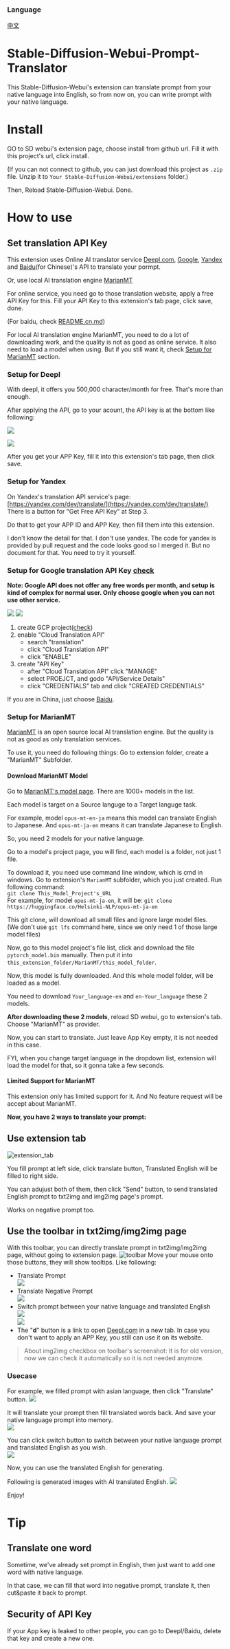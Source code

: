 ### Language
[中文](README.cn.md)

# Stable-Diffusion-Webui-Prompt-Translator
This Stable-Diffusion-Webui's extension can translate prompt from your native language into English, so from now on, you can write prompt with your native language.

# Install
GO to SD webui's extension page, choose install from github url. Fill it with this project's url, click install.

(If you can not connect to github, you can just download this project as `.zip` file. Unzip it to `Your Stable-Diffusion-Webui/extensions` folder.)

Then, Reload Stable-Diffusion-Webui. Done. 

# How to use
## Set translation API Key
This extension uses Online AI translator service [Deepl.com](https://www.deepl.com), [Google](https://cloud.google.com/translate/docs/setup?hl=en), [Yandex](https://yandex.com/dev/translate/) and [Baidu](http://api.fanyi.baidu.com/)(for Chinese)'s API to translate your pormpt.  

Or, use local AI translation engine [MarianMT](https://huggingface.co/docs/transformers/model_doc/marian)  

For online service, you need go to those translation website, apply a free API Key for this. Fill your API Key to this extension's tab page, click save, done.  

(For baidu, check [README.cn.md](README.cn.md))  

For local AI translation engine MarianMT, you need to do a lot of downloading work, and the quality is not as good as online service. It also need to load a model when using. But if you still want it, check [Setup for MarianMT](#setup-for-marianmt) section.   

### Setup for Deepl
With deepl, it offers you 500,000 character/month for free. That's more than enough.  

After applying the API, go to your acount, the API key is at the bottom like following:
  
![](img/deepl_acount.jpg)

![](img/deepl_appkey.jpg)


After you get your APP Key, fill it into this extension's tab page, then click save. 

### Setup for Yandex
On Yandex's translation API service's page:   
[https://yandex.com/dev/translate/](https://yandex.com/dev/translate/)  
There is a button for "Get Free API Key" at Step 3.   

Do that to get your APP ID and APP Key, then fill them into this extension.  

I don't know the detail for that. I don't use yandex. The code for yandex is provided by pull request and the code looks good so I merged it. But no document for that. You need to try it yourself.  

### Setup for Google translation API Key [check](https://cloud.google.com/translate/docs/setup?hl=en)
**Note: Google API does not offer any free words per month, and setup is kind of complex for normal user. Only choose google when you can not use other service.**  

![](./img/google-translation-01.png)
![](./img/google-translation-02.png)

1. create GCP project([check](https://cloud.google.com/resource-manager/docs/creating-managing-projects?hl=en))
2. enable "Cloud Translation API" 
    - search "translation" 
    - click "Cloud Translation API"
    - click "ENABLE"
3. create "API Key"
    - after "Cloud Translation API" click "MANAGE"
    - select PROEJCT, and godo "API/Service Details" 
    - click "CREDENTIALS" tab and click "CREATED CREDENTIALS"


If you are in China, just choose [Baidu](http://api.fanyi.baidu.com/).   


### Setup for MarianMT
[MarianMT](https://huggingface.co/docs/transformers/model_doc/marian) is an open source local AI translation engine. But the quality is not as good as only translation services.  

To use it, you need do following things:
Go to extension folder, create a "MarianMT" Subfolder.  

#### Download MarianMT Model
Go to [MarianMT's model page](https://huggingface.co/Helsinki-NLP). There are 1000+ models in the list.  

Each model is target on a Source languge to a Target languge task.  

For example, model `opus-mt-en-ja` means this model can translate English to Japanese. And `opus-mt-ja-en` means it can translate Japanese to English.  

So, you need 2 models for your native language.  

Go to a model's project page, you will find, each model is a folder, not just 1 file.  

To download it, you need use command line window, which is cmd in windows. Go to extension's `MarianMT` subfolder, which you just created. Run following command:  
`git clone This_Model_Project's_URL`   
For example, for model `opus-mt-ja-en`, it will be:
`git clone https://huggingface.co/Helsinki-NLP/opus-mt-ja-en`  

This git clone, will download all small files and ignore large model files.   
(We don't use `git lfs` command here, since we only need 1 of those large model files)  

Now, go to this model project's file list, click and download the file `pytorch_model.bin` manually. Then put it into `this_extension_folder/MarianMT/this_model_folder`. 

Now, this model is fully downloaded. And this whole model folder, will be loaded as a model.  

You need to download `Your_language-en` and `en-Your_language` these 2 models.   

**After downloading these 2 models**, reload SD webui, go to extension's tab. Choose "MarianMT" as provider. 

Now, you can start to translate. Just leave App Key empty, it is not needed in this case.  

FYI, when you change target language in the dropdown list, extension will load the model for that, so it gonna take a few seconds.  

#### Limited Support for MarianMT
This extension only has limited support for it. And No feature request will be accept about MarianMT.    



**Now, you have 2 ways to translate your prompt:**

## Use extension tab
![extension_tab](img/extension_tab.jpg)

You fill prompt at left side, click translate button, Translated English will be filled to right side.  

You can adujust both of them, then click "Send" button, to send translated English prompt to txt2img and img2img page's prompt.  

Works on negative prompt too.  

## Use the toolbar in txt2img/img2img page
With this toolbar, you can directly translate prompt in txt2img/img2img page, without going to extension page.
![toolbar](img/toolbar.jpg)
Move your mouse onto those buttons, they will show tooltips. Like following:
* Translate Prompt  
![](img/button01.jpg)  
* Translate Negative Prompt  
![](img/button02.jpg)  
* Switch prompt between your native language and translated English  
![](img/button03.jpg)  
![](img/button04.jpg)  
* The "**d**" button is a link to open [Deepl.com](https://www.deepl.com) in a new tab. In case you don't want to apply an APP Key, you still can use it on its website.

> About img2img checkbox on toolbar's screenshot: It is for old version, now we can check it automatically so it is not needed anymore. 

### Usecase
For example,  we filled prompt with asian language, then click "Translate" button. 
![](img/txt2img00.jpg)  

It will translate your prompt then fill translated words back. And save your native language prompt into memory.  
![](img/txt2img01.jpg)  

You can click switch button to switch between your native language prompt and translated English as you wish.  
![](img/txt2img02.jpg)  

Now, you can use the translated English for generating. 

Following is generated images with AI translated English.
![](img/generated_demo.jpg)  



Enjoy!  

# Tip
## Translate one word
Sometime, we've already set prompt in English, then just want to add one word with native language.  

In that case, we can fill that word into negative prompt, translate it, then cut&paste it back to prompt.   

## Security of API Key
If your App key is leaked to other people, you can go to Deepl/Baidu, delete that key and create a new one.    

